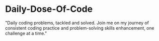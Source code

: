 # Daily-Dose-Of-Code
 "Daily coding problems, tackled and solved. Join me on my journey of consistent coding practice and problem-solving skills enhancement, one challenge at a time."
